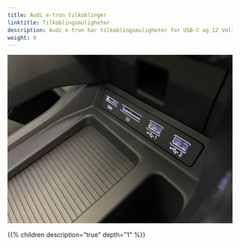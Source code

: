 ```yaml
---
title: Audi e-tron tilkoblinger
linktitle: Tilkoblingsmuligheter
description: Audi e-tron har tilkoblingsmuligheter for USB-C og 12 Volt
weight: 9
---
```



![USB-C](ports1.jpg "USB-C connections")


{{% children description="true" depth="1" %}}
